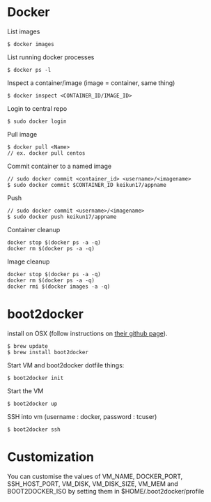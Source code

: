 # Docker

List images

    $ docker images

List running docker processes

    $ docker ps -l

Inspect a container/image (image = container, same thing)

    $ docker inspect <CONTAINER_ID/IMAGE_ID>

Login to central repo

    $ sudo docker login

Pull image

    $ docker pull <Name>
    // ex. docker pull centos

Commit container to a named image

    // sudo docker commit <container_id> <username>/<imagename>
    $ sudo docker commit $CONTAINER_ID keikun17/appname

Push

    // sudo docker commit <username>/<imagename>
    $ sudo docker push keikun17/appname

Container cleanup

    docker stop $(docker ps -a -q)
    docker rm $(docker ps -a -q)

Image cleanup

    docker stop $(docker ps -a -q)
    docker rm $(docker ps -a -q)
    docker rmi $(docker images -a -q)

# boot2docker

install on OSX (follow instructions on [their github page](https://github.com/boot2docker/boot2docker)).

    $ brew update
    $ brew install boot2docker

Start VM and boot2docker dotfile things:

    $ boot2docker init

Start the VM

    $ boot2docker up

SSH into vm (username : docker, password : tcuser)

    $ boot2docker ssh

# Customization

You can customise the values of VM_NAME, DOCKER_PORT, SSH_HOST_PORT, VM_DISK, VM_DISK_SIZE, VM_MEM and BOOT2DOCKER_ISO by setting them in $HOME/.boot2docker/profile
